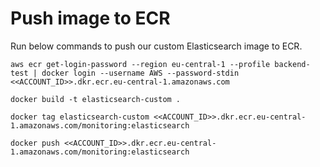 # Push image to ECR
Run below commands to push our custom Elasticsearch image to ECR.
```
aws ecr get-login-password --region eu-central-1 --profile backend-test | docker login --username AWS --password-stdin <<ACCOUNT_ID>>.dkr.ecr.eu-central-1.amazonaws.com
```

```
docker build -t elasticsearch-custom .
```

```
docker tag elasticsearch-custom <<ACCOUNT_ID>>.dkr.ecr.eu-central-1.amazonaws.com/monitoring:elasticsearch
```

```
docker push <<ACCOUNT_ID>>.dkr.ecr.eu-central-1.amazonaws.com/monitoring:elasticsearch
```